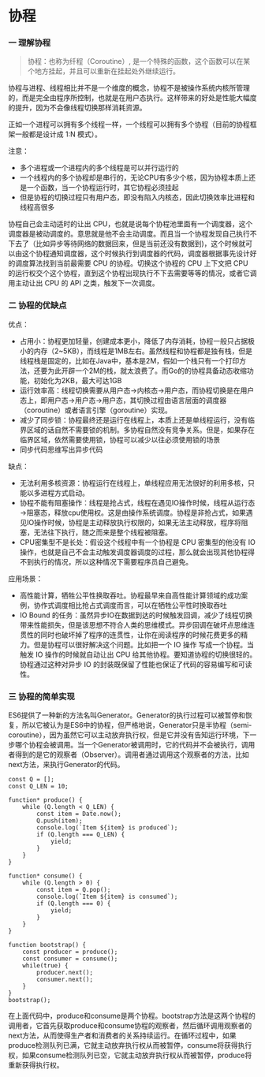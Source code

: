 # 协程

### 一 理解协程

> 协程：也称为纤程（Coroutine）, 是一个特殊的函数，这个函数可以在某个地方挂起，并且可以重新在挂起处外继续运行。

协程与进程、线程相比并不是一个维度的概念，协程不是被操作系统内核所管理的，而是完全由程序所控制，也就是在用户态执行。这样带来的好处是性能大幅度的提升，因为不会像线程切换那样消耗资源。

正如一个进程可以拥有多个线程一样，一个线程可以拥有多个协程（目前的协程框架一般都是设计成 1:N 模式）。

注意：

* 多个进程或一个进程内的多个线程是可以并行运行的
* 一个线程内的多个协程却是串行的，无论CPU有多少个核，因为协程本质上还是一个函数，当一个协程运行时，其它协程必须挂起
* 但是协程的切换过程只有用户态，即没有陷入内核态，因此切换效率比进程和线程高很多

协程自己会主动适时的让出 CPU，也就是说每个协程池里面有一个调度器，这个调度器是被动调度的。意思就是他不会主动调度。而且当一个协程发现自己执行不下去了（比如异步等待网络的数据回来，但是当前还没有数据到\)，这个时候就可以由这个协程通知调度器，这个时候执行到调度器的代码，调度器根据事先设计好的调度算法找到当前最需要 CPU 的协程。切换这个协程的 CPU 上下文把 CPU 的运行权交个这个协程，直到这个协程出现执行不下去需要等等的情况，或者它调用主动让出 CPU 的 API 之类，触发下一次调度。

### 二 协程的优缺点

优点：

* 占用小：协程更加轻量，创建成本更小，降低了内存消耗，协程一般只占据极小的内存（2~5KB），而线程是1MB左右。虽然线程和协程都是独有栈，但是线程栈是固定的，比如在Java中，基本是2M，假如一个栈只有一个打印方法，还要为此开辟一个2M的栈，就太浪费了。而Go的的协程具备动态收缩功能，初始化为2KB，最大可达1GB
* 运行效率高：线程切换需要从用户态-&gt;内核态-&gt;用户态，而协程切换是在用户态上，即用户态-&gt;用户态-&gt;用户态，其切换过程由语言层面的调度器（coroutine）或者语言引擎（goroutine）实现。
* 减少了同步锁：协程最终还是运行在线程上，本质上还是单线程运行，没有临界区域的话自然不需要锁的机制。多协程自然没有竞争关系。但是，如果存在临界区域，依然需要使用锁，协程可以减少以往必须使用锁的场景
* 同步代码思维写出异步代码

缺点：

* 无法利用多核资源：协程运行在线程上，单线程应用无法很好的利用多核，只能以多进程方式启动。
* 协程不能有阻塞操作：线程是抢占式，线程在遇见IO操作时候，线程从运行态→阻塞态，释放cpu使用权。这是由操作系统调度。协程是非抢占式，如果遇见IO操作时候，协程是主动释放执行权限的，如果无法主动释放，程序将阻塞，无法往下执行，随之而来是整个线程被阻塞。
* CPU密集型不是长处：假设这个线程中有一个协程是 CPU 密集型的他没有 IO 操作，也就是自己不会主动触发调度器调度的过程，那么就会出现其他协程得不到执行的情况，所以这种情况下需要程序员自己避免。

应用场景：

* 高性能计算，牺牲公平性换取吞吐。协程最早来自高性能计算领域的成功案例，协作式调度相比抢占式调度而言，可以在牺牲公平性时换取吞吐
* IO Bound 的任务：虽然异步IO在数据到达的时候触发回调，减少了线程切换带来性能损失，但是该思想不符合人类的思维模式。异步回调在破坏点思维连贯性的同时也破坏掉了程序的连贯性，让你在阅读程序的时候花费更多的精力。但是协程可以很好解决这个问题。比如把一个 IO 操作 写成一个协程。当触发 IO 操作的时候就自动让出 CPU 给其他协程。要知道协程的切换很轻的。协程通过这种对异步 IO 的封装既保留了性能也保证了代码的容易编写和可读性。

### 三 协程的简单实现

ES6提供了一种新的方法名叫Generator。Generator的执行过程可以被暂停和恢复，所以它被认为是ES6中的协程，但严格地说，Generator只是半协程（semi-coroutine），因为虽然它可以主动放弃执行权，但是它并没有告知运行环境，下一步哪个协程会被调用。当一个Generator被调用时，它的代码并不会被执行，调用者得到的是它的观察者（Observer）。调用者通过调用这个观察者的方法，比如next方法，来执行Generator的代码。

```text
const Q = [];
const Q_LEN = 10;

function* produce() {
    while (Q.length < Q_LEN) {
        const item = Date.now();
        Q.push(item);
        console.log(`Item ${item} is produced`);
        if (Q.length === Q_LEN) {
            yield;
        }
    }
}

function* consume() {
    while (Q.length > 0) {
        const item = Q.pop();
        console.log(`Item ${item} is consumed`);
        if (Q.length === 0) {
            yield;
        }
    }
}

function bootstrap() {
    const producer = produce();
    const consumer = consume();
    while(true) {
        producer.next();
        consumer.next();
    }
}
bootstrap();
```

在上面代码中，produce和consume是两个协程。bootstrap方法是这两个协程的调用者，它首先获取produce和consume协程的观察者，然后循环调用观察者的next方法，从而使得生产者和消费者的关系持续运行。在循环过程中，如果produce检测队列已满，它就主动放弃执行权从而被暂停，consume将获得执行权，如果consume检测队列已空，它就主动放弃执行权从而被暂停，produce将重新获得执行权。

